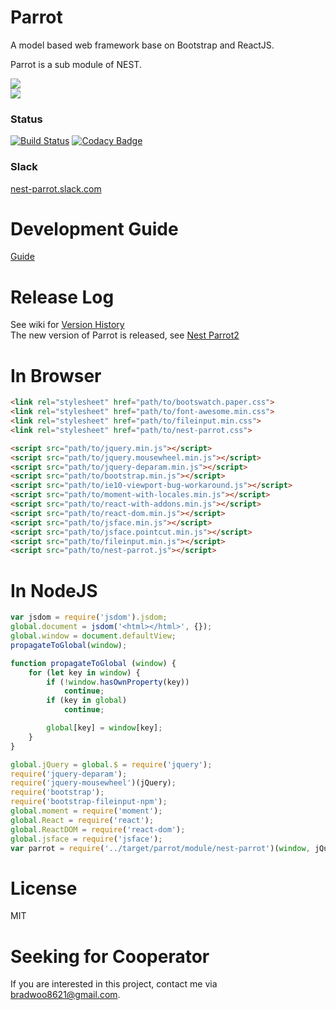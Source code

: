 # Parrot
A model based web framework base on Bootstrap and ReactJS.  

Parrot is a sub module of NEST.

![](http://bradwoo8621.github.io/parrot/guide/img/nest.png)  
![](http://bradwoo8621.github.io/parrot/guide/img/parrot.png)

### Status
[![Build Status](https://travis-ci.org/bradwoo8621/parrot.svg?branch=master)](https://travis-ci.org/bradwoo8621/parrot) [![Codacy Badge](https://api.codacy.com/project/badge/grade/2c3fa38232a947079918f76282330bd6)](https://www.codacy.com/app/bradwoo8621/parrot)

### Slack
[nest-parrot.slack.com](https://slack.global.ssl.fastly.net/66f9/img/icons/ios-32.png)

# Development Guide
[Guide](http://bradwoo8621.github.io/parrot/guide/index.html)

# Release Log
See wiki for [Version History](https://github.com/bradwoo8621/parrot/wiki/Version-History)  
The new version of Parrot is released, see [Nest Parrot2](https://github.com/bradwoo8621/parrot2)

# In Browser
```html
<link rel="stylesheet" href="path/to/bootswatch.paper.css">
<link rel="stylesheet" href="path/to/font-awesome.min.css">
<link rel="stylesheet" href="path/to/fileinput.min.css">
<link rel="stylesheet" href="path/to/nest-parrot.css">

<script src="path/to/jquery.min.js"></script>
<script src="path/to/jquery.mousewheel.min.js"></script>
<script src="path/to/jquery-deparam.min.js"></script>
<script src="path/to/bootstrap.min.js"></script>
<script src="path/to/ie10-viewport-bug-workaround.js"></script>
<script src="path/to/moment-with-locales.min.js"></script>
<script src="path/to/react-with-addons.min.js"></script>
<script src="path/to/react-dom.min.js"></script>
<script src="path/to/jsface.min.js"></script>
<script src="path/to/jsface.pointcut.min.js"></script>
<script src="path/to/fileinput.min.js"></script>
<script src="path/to/nest-parrot.js"></script>
```

# In NodeJS
```javascript
var jsdom = require('jsdom').jsdom;
global.document = jsdom('<html></html>', {});
global.window = document.defaultView;
propagateToGlobal(window);

function propagateToGlobal (window) {
	for (let key in window) {
		if (!window.hasOwnProperty(key))
			continue;
		if (key in global)
			continue;

		global[key] = window[key];
	}
}

global.jQuery = global.$ = require('jquery');
require('jquery-deparam');
require('jquery-mousewheel')(jQuery);
require('bootstrap');
require('bootstrap-fileinput-npm');
global.moment = require('moment');
global.React = require('react');
global.ReactDOM = require('react-dom');
global.jsface = require('jsface');
var parrot = require('../target/parrot/module/nest-parrot')(window, jQuery, jsface, moment, React, ReactDOM, true);
```

# License
MIT

# Seeking for Cooperator
If you are interested in this project, contact me via bradwoo8621@gmail.com.
